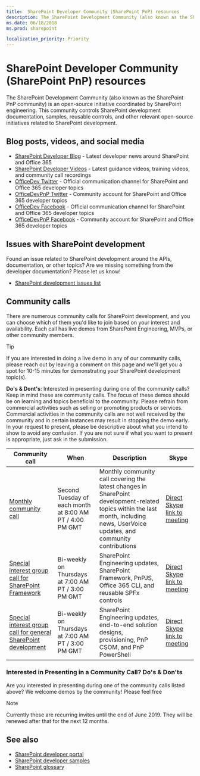 ```yaml
---
title:  SharePoint Developer Community (SharePoint PnP) resources
description: The SharePoint Development Community (also known as the SharePoint PnP community) is an open-source initiative coordinated by SharePoint engineering. 
ms.date: 06/18/2018
ms.prod: sharepoint

localization_priority: Priority
---
```


# SharePoint Developer Community (SharePoint PnP) resources

The SharePoint Development Community (also known as the SharePoint PnP community) is an open-source initiative coordinated by SharePoint engineering. This community controls SharePoint development documentation, samples, reusable controls, and other relevant open-source initiatives related to SharePoint development.

## Blog posts, videos, and social media

* [SharePoint Developer Blog](http://dev.office.com/blogs) - Latest developer news around SharePoint and Office 365
* [SharePoint Developer Videos](http://aka.ms/spdev-videos) - Latest guidance videos, training videos, and community call recordings
* [OfficeDev Twitter](https://twitter.com/officedev) - Official communication channel for SharePoint and Office 365 developer topics
* [OfficeDevPnP Twitter](https://twitter.com/officedevpnp) - Community account for SharePoint and Office 365 developer topics
* [OfficeDev Facebook](https://www.facebook.com/OfficeDev/) - Official communication channel for SharePoint and Office 365 developer topics
* [OfficeDevPnP Facebook](https://www.facebook.com/OfficeDevPnP/) - Community account for SharePoint and Office 365 developer topics


## Issues with SharePoint development

Found an issue related to SharePoint development around the APIs, documentation, or other topics? Are we missing something from the developer documentation? Please let us know!

* [SharePoint development issues list](https://github.com/SharePoint/sp-dev-docs/issues)

## Community calls

There are numerous community calls for SharePoint development, and you can choose which of them you'd like to join based on your interest and availability. Each call has live demos from SharePoint Engineering, MVPs, or other community members. 

> [!TIP]
> If you are interested in doing a live demo in any of our community calls, please reach out by leaving a comment on this page and we'll get you a spot for 10-15 minutes for demonstrating your SharePoint development topic(s).
> 
> **Do's & Dont's**: Interested in presenting during one of the community calls? Keep in mind these are community calls. The focus of these demos should be on learning and topics beneficial to the community. Please refrain from commercial activities such as selling or promoting products or services. Commercial activities in the community calls are not well received by the community and in certain instances may result in stopping the demo early. In your request to present, please be descriptive about what you intend to show to avoid any confusion. If you are not sure if what you want to present is appropriate, just ask in the submission.

| Community call | When | Description | Skype |
|--------|--------|--------|--------|
| [Monthly community call](https://aka.ms/sppnp-call) | Second Tuesday of each month at 8:00 AM PT / 4:00 PM GMT | Monthly community call covering the latest changes in SharePoint development-related topics within the last month, including news, UserVoice updates, and community contributions | [Direct Skype link to meeting](https://aka.ms/spdev-call-join) |
| [Special interest group call for SharePoint Framework](https://aka.ms/spdev-spfx-call) | Bi-weekly on Thursdays at 7:00 AM PT / 3:00 PM GMT | SharePoint Engineering updates, SharePoint Framework, PnPJS, Office 365 CLI, and reusable SPFx controls  |  [Direct Skype link to meeting](https://aka.ms/spdev-spfx-call-join) |
| [Special interest group call for general SharePoint development](https://aka.ms/spdev-sig-call) | Bi-weekly on Thursdays at 7:00 AM PT / 3:00 PM GMT | SharePoint Engineering updates, end-to-end solution designs, provisioning, PnP CSOM, and PnP PowerShell |  [Direct Skype link to meeting](https://aka.ms/spdev-sig-call-join) |

### Interested in Presenting in a Community Call? Do's & Don'ts

Are you interested in presenting during one of the community calls listed above? We welcome demos by the community! Please feel free

> [!NOTE]
> Currently these are recurring invites until the end of June 2019. They will be renewed after that for the next 12 months.

## See also

- [SharePoint developer portal](http://aka.ms/spdev)
- [SharePoint developer samples](http://aka.ms/spdev-samples)
- [SharePoint glossary](../general-development/sharepoint-glossary.md) 
